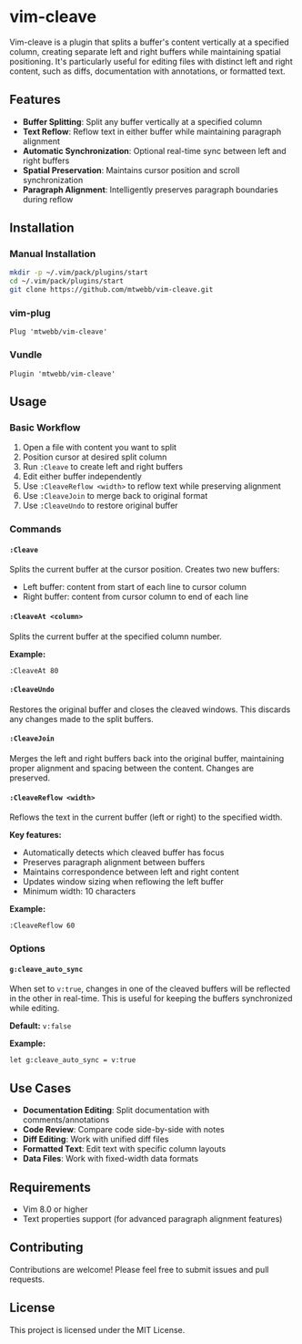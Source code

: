 # vim-cleave

Vim-cleave is a plugin that splits a buffer's content vertically at a specified column, creating separate left and right buffers while maintaining spatial positioning. It's particularly useful for editing files with distinct left and right content, such as diffs, documentation with annotations, or formatted text.

## Features

- **Buffer Splitting**: Split any buffer vertically at a specified column
- **Text Reflow**: Reflow text in either buffer while maintaining paragraph alignment
- **Automatic Synchronization**: Optional real-time sync between left and right buffers
- **Spatial Preservation**: Maintains cursor position and scroll synchronization
- **Paragraph Alignment**: Intelligently preserves paragraph boundaries during reflow

## Installation

### Manual Installation

```bash
mkdir -p ~/.vim/pack/plugins/start
cd ~/.vim/pack/plugins/start
git clone https://github.com/mtwebb/vim-cleave.git
```

### vim-plug

```vim
Plug 'mtwebb/vim-cleave'
```

### Vundle

```vim
Plugin 'mtwebb/vim-cleave'
```

## Usage

### Basic Workflow

1. Open a file with content you want to split
2. Position cursor at desired split column
3. Run `:Cleave` to create left and right buffers
4. Edit either buffer independently
5. Use `:CleaveReflow <width>` to reflow text while preserving alignment
6. Use `:CleaveJoin` to merge back to original format
7. Use `:CleaveUndo` to restore original buffer

### Commands

#### `:Cleave`
Splits the current buffer at the cursor position. Creates two new buffers:
- Left buffer: content from start of each line to cursor column
- Right buffer: content from cursor column to end of each line

#### `:CleaveAt <column>`
Splits the current buffer at the specified column number.

**Example:**
```vim
:CleaveAt 80
```

#### `:CleaveUndo`
Restores the original buffer and closes the cleaved windows. This discards any changes made to the split buffers.

#### `:CleaveJoin`
Merges the left and right buffers back into the original buffer, maintaining proper alignment and spacing between the content. Changes are preserved.

#### `:CleaveReflow <width>`
Reflows the text in the current buffer (left or right) to the specified width. 

**Key features:**
- Automatically detects which cleaved buffer has focus
- Preserves paragraph alignment between buffers
- Maintains correspondence between left and right content
- Updates window sizing when reflowing the left buffer
- Minimum width: 10 characters

**Example:**
```vim
:CleaveReflow 60
```

### Options

#### `g:cleave_auto_sync`
When set to `v:true`, changes in one of the cleaved buffers will be reflected in the other in real-time. This is useful for keeping the buffers synchronized while editing.

**Default:** `v:false`

**Example:**
```vim
let g:cleave_auto_sync = v:true
```

## Use Cases

- **Documentation Editing**: Split documentation with comments/annotations
- **Code Review**: Compare code side-by-side with notes
- **Diff Editing**: Work with unified diff files
- **Formatted Text**: Edit text with specific column layouts
- **Data Files**: Work with fixed-width data formats

## Requirements

- Vim 8.0 or higher
- Text properties support (for advanced paragraph alignment features)

## Contributing

Contributions are welcome! Please feel free to submit issues and pull requests.

## License

This project is licensed under the MIT License.
